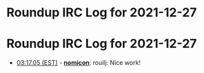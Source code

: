 # Roundup IRC Log for 2021-12-27 #
# Roundup IRC Log for 2021-12-27
* <a href="#03:17.05" id="03:17.05">03:17.05 (EST)</a> - __[nomicon](https://github.com/nomicon)__: rouilj: Nice work!
